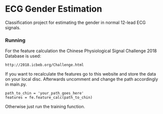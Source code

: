 # ECG Gender Estimation

Classification project for estimating the gender in normal 12-lead ECG signals.

### Running

For the feature calculation the Chinese Physiological Signal Challenge 2018 Database is used:
```
http://2018.icbeb.org/Challenge.html
```
If you want to recalculate the features go to this website and store the data on your local disc.
Afterwards uncomment and change the path accordingly in main.py.
```
path_to_chin = 'your_path_goes_here'
features = fe.feature_calc(path_to_chin)
```
Otherwise just run the training function.
